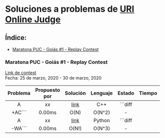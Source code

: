 # Soluciones a problemas de [URI Online Judge](urionlinejudge.com.br)

## Índice:
  * [Maratona PUC - Goiás #1 - Replay Contest](#maratona-puc---goi-s--1---replay-contest)
    
   
### Maratona PUC - Goiás #1 - Replay Contest  
[Link de contest](https://www.urionlinejudge.com.br/judge/es/contests/view/502)  
Fecha: 25 de marzo, 2020 - 30 de marzo, 2020

| Problema     | Propuesto por | Solución     | Lenguaje | Estado | Tiempo | CPU Complexity| Memory Complexity | Commentario|
|  :----:        |    :----:   |           :----:  |           :----:  |            :----:  |            :----:  |            :----:  |            :----:  |             :----:  | 
| A      | xx     | [link]()   | C++| ```diff 
+AC``` | 0.00ms | O(N) | O(N^2) | -|
| A   | xx      | [link]()    | Python|```diff
-WA``` | 0.00ms | O(N!) | O(N^3) | -|

